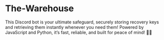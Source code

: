# The-Warehouse
This Discord bot is your ultimate safeguard, securely storing recovery keys and retrieving them instantly whenever you need them! Powered by JavaScript and Python, it’s fast, reliable, and built for peace of mind! 🚀🔐
